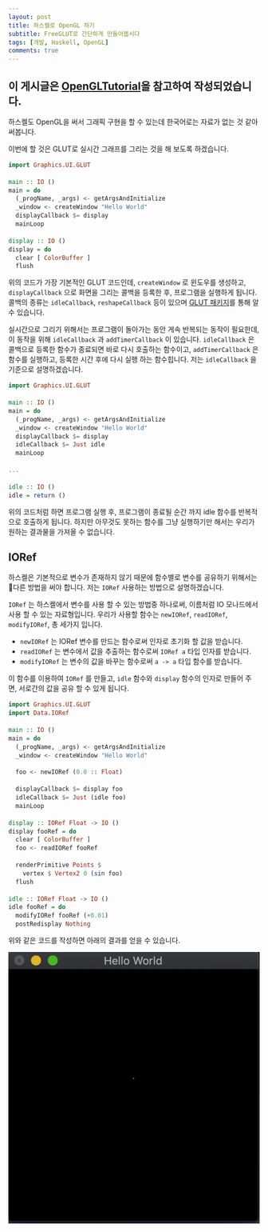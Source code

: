 ```yaml
---
layout: post
title: 하스켈로 OpenGL 하기
subtitle: FreeGLUT로 간단하게 만들어봅시다
tags: [개발, Haskell, OpenGL]
comments: true
---
```



## 이 게시글은 [OpenGLTutorial](https://wiki.haskell.org/OpenGLTutorial1)을 참고하여 작성되었습니다.

하스켈도 OpenGL을 써서 그래픽 구현을 할 수 있는데 한국어로는 자료가 없는 것 같아 써봅니다.

이번에 할 것은 GLUT로 실시간 그래프를 그리는 것을 해 보도록 하겠습니다.

```haskell
import Graphics.UI.GLUT
 
main :: IO ()
main = do
  (_progName, _args) <- getArgsAndInitialize
  _window <- createWindow "Hello World"
  displayCallback $= display
  mainLoop
 
display :: IO ()
display = do
  clear [ ColorBuffer ]
  flush
```
위의 코드가 가장 기본적인 GLUT 코드인데, `createWindow` 로 윈도우를 생성하고, `displayCallback` 으로 화면을 그리는 콜백을 등록한 후, 프로그램을 실행하게 됩니다.
콜백의 종류는 `idleCallback`, `reshapeCallback` 등이 있으며 [GLUT 패키지](http://hackage.haskell.org/package/GLUT-2.7.0.15/docs/Graphics-UI-GLUT-Callbacks.html)를 통해 알 수 있습니다.

실시간으로 그리기 위해서는 프로그램이 돌아가는 동안 게속 반복되는 동작이 필요한데, 이 동작을 위해 `idleCallback` 과 `addTimerCallback` 이 있습니다.
`idleCallback` 은 콜백으로 등록한 함수가 종료되면 바로 다시 호출하는 함수이고, `addTimerCallback` 은 함수를 실행하고, 등록한 시간 후에 다시 실행 하는 함수힙니다. 저는 `idleCallback` 을 기준으로 설명하겠습니다.

```haskell
import Graphics.UI.GLUT
 
main :: IO ()
main = do
  (_progName, _args) <- getArgsAndInitialize
  _window <- createWindow "Hello World"
  displayCallback $= display
  idleCallback $= Just idle
  mainLoop

...

idle :: IO ()
idle = return ()
```

위의 코드처럼 하면 프로그램 실행 후, 프로그램이 종료될 순간 까지 idle 함수를 반복적으로 호출하게 됩니다.
하지만 아무것도 못하는 함수를 그냥 실행하기만 해서는 우리가 원하는 결과물을 가져올 수 없습니다.

## IORef

하스켈은 기본적으로 변수가 존재하지 않기 때문에 함수별로 변수를 공유하기 위해서는 다른 방법을 써야 합니다. 저는 `IORef` 사용하는 방법으로 설명하겠습니다.

`IORef` 는 하스켈에서 변수를 사용 할 수 있는 방법중 하나로써, 이름처럼 IO 모나드에서 사용 할 수 있는 자료형입니다.
우리가 사용할 함수는 `newIORef`, `readIORef`, `modifyIORef`, 총 세가지 입니다.
* `newIORef` 는 IORef 변수를 만드는 함수로써 인자로 초기화 할 값을 받습니다.
* `readIORef` 는 변수에서 값을 추출하는 함수로써 `IORef a` 타입 인자를 받습니다.
* `modifyIORef` 는 변수의 값을 바꾸는 함수로써 `a -> a` 타입 함수를 받습니다.

이 함수를 이용하여 `IORef` 를 만들고, `idle` 함수와 `display` 함수의 인자로 만들어 주면, 서로간의 값을 공유 할 수 있게 됩니다.

```haskell
import Graphics.UI.GLUT
import Data.IORef
 
main :: IO ()
main = do
  (_progName, _args) <- getArgsAndInitialize
  _window <- createWindow "Hello World"

  foo <- newIORef (0.0 :: Float)

  displayCallback $= display foo
  idleCallback $= Just (idle foo)
  mainLoop

display :: IORef Float -> IO ()
display fooRef = do
  clear [ ColorBuffer ]
  foo <- readIORef fooRef

  renderPrimitive Points $
    vertex $ Vertex2 0 (sin foo)
  flush

idle :: IORef Float -> IO ()
idle fooRef = do
  modifyIORef fooRef (+0.01)
  postRedisplay Nothing
```

위와 같은 코드를 작성하면 아래의 결과를 얻을 수 있습니다.

![](/post-img/glut-example-1.gif)